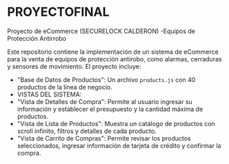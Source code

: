 # PROYECTOFINAL
Proyecto de eCommerce (SECURELOCK CALDERON) -Equipos de Protección Antirrobo

Este repositorio contiene la implementación de un sistema de eCommerce para la venta de equipos de protección antirobo, como alarmas, cerraduras y sensores de movimiento. El proyecto incluye:

- "Base de Datos de Productos": Un archivo `products.js` con 40 productos de la línea de negocio.
- VISTAS DEL SISTEMA:
- "Vista de Detalles de Compra": Permite al usuario ingresar su información y establecer el presupuesto y la cantidad máxima de productos.
- "Vista de Lista de Productos": Muestra un catálogo de productos con scroll infinito, filtros y detalles de cada producto.
- "Vista de Carrito de Compras": Permite revisar los productos seleccionados, ingresar información de tarjeta de crédito y confirmar la compra.
